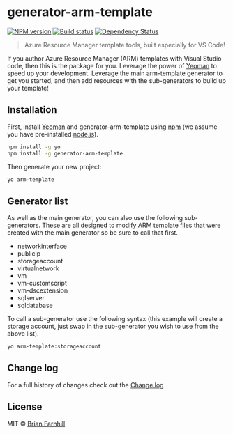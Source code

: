 # generator-arm-template

[![NPM version][npm-image]][npm-url] [![Build status][appveyor-image]][appveyor-url]
 [![Dependency Status][daviddm-image]][daviddm-url]
> Azure Resource Manager template tools, built especially for VS Code!

If you author Azure Resource Manager (ARM) templates with Visual Studio code, then
this is the package for you. Leverage the power of [Yeoman](http://yeoman.io) to speed
up your development. Leverage the main arm-template generator to get you started, and
then add resources with the sub-generators to build up your template!

## Installation

First, install [Yeoman](http://yeoman.io) and generator-arm-template using [npm](https://www.npmjs.com/) (we assume you have pre-installed [node.js](https://nodejs.org/)).

```bash
npm install -g yo
npm install -g generator-arm-template
```

Then generate your new project:

```bash
yo arm-template
```

## Generator list

As well as the main generator, you can also use the following sub-generators. These
are all designed to modify ARM template files that were created with the main generator
so be sure to call that first.

* networkinterface
* publicip
* storageaccount
* virtualnetwork
* vm
* vm-customscript
* vm-dscextension
* sqlserver
* sqldatabase

To call a sub-generator use the following syntax (this example will create a
storage account, just swap in the sub-generator you wish to use from the
above list).

```bash
yo arm-template:storageaccount
```

## Change log

For a full history of changes check out the [Change log](CHANGELOG.md)

## License

MIT © [Brian Farnhill](http://brianfarnhill.com)

[npm-image]: https://badge.fury.io/js/generator-arm-template.svg
[npm-url]: https://npmjs.org/package/generator-arm-template
[daviddm-image]: https://david-dm.org/BrianFarnhill/generator-arm-template.svg?theme=shields.io
[daviddm-url]: https://david-dm.org/BrianFarnhill/generator-arm-template
[appveyor-image]: https://ci.appveyor.com/api/projects/status/jfhys9pjk393q445?svg=true
[appveyor-url]: https://ci.appveyor.com/project/BrianFarnhill/generator-arm-template
